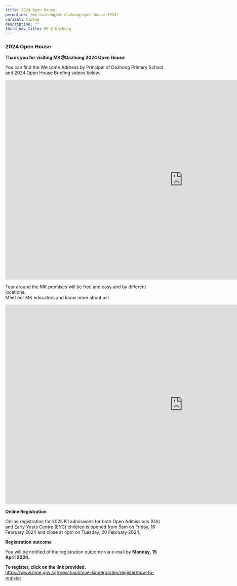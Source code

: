 ```yaml
---
title: 2024 Open House
permalink: /mk-dazhong/mk-dazhong/open-house-2024/
variant: tiptap
description: ""
third_nav_title: MK @ Dazhong
---
```

<h3>2024 Open House</h3>
<p></p>
<p><strong>Thank you for visiting MK@Dazhong 2024 Open House</strong>
</p>
<p>You can find the Welcome Address by Principal of Dazhong Primary School
and 2024 Open House Briefing videos below.</p>
<div class="iframe-wrapper">
<iframe height="630" width="1120" allowfullscreen="true" frameborder="0" src="https://www.youtube.com/embed/eZr4BJ5nlp8?si=jZtjs8aohrBYvdoa"></iframe>
</div>
<p>Tour around the MK premises will be free and easy and by different locations.
<br>Meet our MK educators and know more about us!</p>
<div class="iframe-wrapper">
<iframe height="630" width="1120" allowfullscreen="true" frameborder="0" src="https://www.youtube.com/embed/JQqrmgObpR8?si=4Fa_0xVAb_stB9Ko"></iframe>
</div>
<p><strong>Online Registration</strong>
</p>
<p>Online registration for 2025 K1 admissions for both Open Admissions (OA)
and Early Years Centre (EYC) children is opened from 9am on Friday, 16
February 2024 and close at 4pm on Tuesday, 20 February 2024.</p>
<p><strong>Registration outcome</strong>
</p>
<p>You will be notified of the registration outcome via e-mail by <strong>Monday, 15 April 2024.</strong>
</p>
<p><strong>To register, click on the link provided.</strong>
<br><a href="https://www.moe.gov.sg/preschool/moe-kindergarten/register/how-to-register" rel="noopener noreferrer nofollow" target="_blank">https://www.moe.gov.sg/preschool/moe-kindergarten/register/how-to-register</a>
</p>